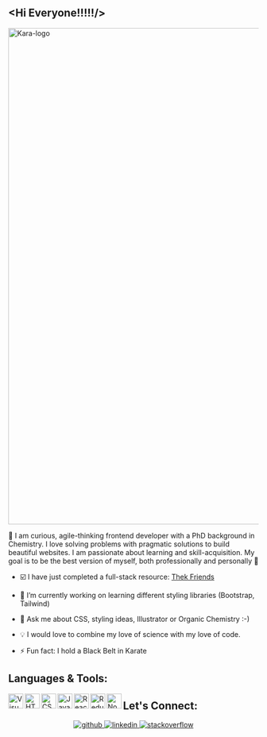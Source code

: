 ## <Hi Everyone!!!!!/>

<img align="center" alt="Kara-logo" width="1000" src="https://user-images.githubusercontent.com/70952682/157244837-344af368-b399-467b-9581-a3f660aa7fa9.png"/>

:star2: I am curious, agile-thinking frontend developer with a PhD background in Chemistry. I love solving problems with pragmatic solutions to build beautiful websites. I am passionate about learning and skill-acquisition. My goal is to be the best version of myself, both professionally and personally :star2:

-  :ballot_box_with_check: I have just completed a full-stack resource:  <a href="https://thek-friends.netlify.app/" 
              aria-label="link to Thek-Friends project" 
              target="_blank"
              rel="noopener noreferrer"> Thek Friends</a>
              
- 🌱 I’m currently working on learning different styling libraries (Bootstrap, Tailwind)
 
- 💬 Ask me about CSS, styling ideas, Illustrator or Organic Chemistry :-)

- :bulb: I would love to combine my love of science with my love of code. 

- ⚡ Fun fact: I hold a Black Belt in Karate 


## Languages & Tools:
<img align="left" alt="Visual Studio Code" width="30" src="https://cdn.jsdelivr.net/gh/devicons/devicon/icons/vscode/vscode-original.svg"/>
<img align="left" alt="HTML" width="30" src="https://cdn.jsdelivr.net/gh/devicons/devicon/icons/html5/html5-original.svg"/>
<img align="left" alt="CSS" width="30" src="https://cdn.jsdelivr.net/gh/devicons/devicon/icons/css3/css3-original.svg"/>
<img align="left" alt="JavaScript" width="30" src="https://cdn.jsdelivr.net/gh/devicons/devicon/icons/javascript/javascript-original.svg"/>
<img align="left" alt="React" width="30" src="https://cdn.jsdelivr.net/gh/devicons/devicon/icons/react/react-original.svg" />
<img align="left" alt="Redux" width="30" src="https://cdn.jsdelivr.net/gh/devicons/devicon/icons/redux/redux-original.svg"/>
<img align="left" alt="Node" width="30" src="https://cdn.jsdelivr.net/gh/devicons/devicon/icons/nodejs/nodejs-original.svg"/>


 ## Let's Connect:
<div align="center">
<a href="https://github.com/KaraHowes" target="_blank">
<img src=https://img.shields.io/badge/github-%2324292e.svg?&style=for-the-badge&logo=github&logoColor=white alt=github style="margin-bottom: 5px;" />
</a>
<a href="https://www.linkedin.com/in/karahowes/" target="_blank">
<img src=https://img.shields.io/badge/linkedin-%231E77B5.svg?&style=for-the-badge&logo=linkedin&logoColor=white alt=linkedin style="margin-bottom: 5px;" />
</a>
<a href="https://stackoverflow.com/users/16680893/karahowes" target="_blank">
<img src=https://img.shields.io/badge/stackoverflow-%23F28032.svg?&style=for-the-badge&logo=stackoverflow&logoColor=white alt=stackoverflow style="margin-bottom: 5px;" />
</a>  
</div> 
